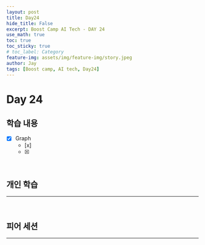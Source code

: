 ```yaml
---
layout: post
title: Day24
hide_title: False
excerpt: Boost Camp AI Tech - DAY 24
use_math: true
toc: true
toc_sticky: true
# toc_label: Category
feature-img: assets/img/feature-img/story.jpeg
author: Jay
tags: [Boost camp, AI tech, Day24]
---
```


# Day 24

## 학습 내용
  - [x] Graph
    - [x] 
    - [x] 

<br> 

## 개인 학습
---

 

<br> 

## 피어 세션
---